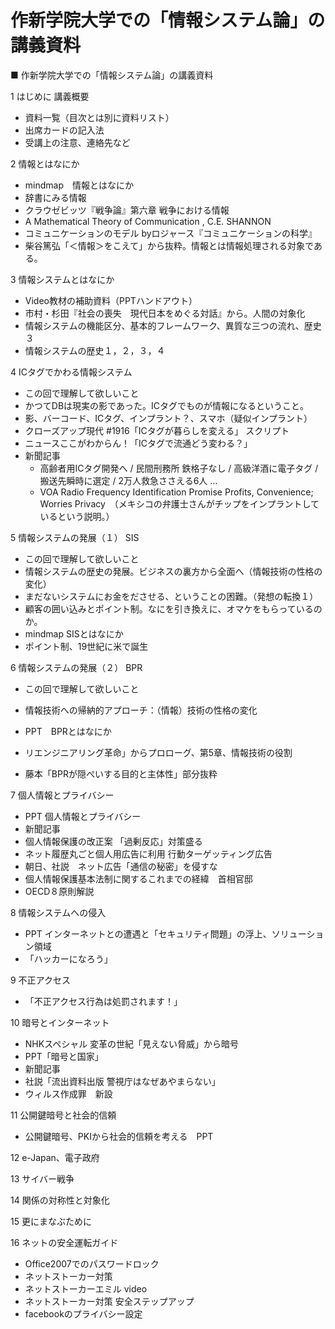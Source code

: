 # 作新学院大学での「情報システム論」の講義資料

■ 作新学院大学での「情報システム論」の講義資料

1 はじめに 講義概要
  - 資料一覧（目次とは別に資料リスト）
  - 出席カードの記入法
  - 受講上の注意、連絡先など

2 情報とはなにか
  - mindmap　情報とはなにか
  - 辞書にみる情報
  - クラウゼビッツ『戦争論』第六章 戦争における情報
  - A Mathematical Theory of Communication , C.E. SHANNON
  - コミュニケーションのモデル byロジャース『コミュニケーションの科学』
  - 柴谷篤弘「＜情報＞をこえて」から抜粋。情報とは情報処理される対象である。

3 情報システムとはなにか
  - Video教材の補助資料（PPTハンドアウト）
  - 市村・杉田『社会の喪失　現代日本をめぐる対話』から。人間の対象化
  - 情報システムの機能区分、基本的フレームワーク、異質な三つの流れ、歴史３
  - 情報システムの歴史１，２，３，４

4 ICタグでかわる情報システム
  - この回で理解して欲しいこと
  - かつてDBは現実の影であった。ICタグでものが情報になるということ。
  - 影、バーコード、ICタグ、インプラント？、スマホ（疑似インプラント）
  - クローズアップ現代 #1916「ICタグが暮らしを変える」 スクリプト
  - ニュースここがわからん！「ICタグで流通どう変わる？」
  - 新聞記事
    - 高齢者用ICタグ開発へ / 民間刑務所 鉄格子なし / 高級洋酒に電子タグ / 搬送先瞬時に選定 / 2万人救急ささえる6人 ...
    - VOA Radio Frequency Identification Promise Profits, Convenience; Worries Privacy　（メキシコの弁護士さんがチップをインプラントしているという説明。）

5 情報システムの発展（１） SIS
  - この回で理解して欲しいこと
  - 情報システムの歴史の発展。ビジネスの裏方から全面へ（情報技術の性格の変化）
  - まだないシステムにお金をださせる、ということの困難。（発想の転換１）
  - 顧客の囲い込みとポイント制。なにを引き換えに、オマケをもらっているのか。
  -  mindmap SISとはなにか
  - ポイント制、19世紀に米で誕生

6 情報システムの発展（２） BPR
  - この回で理解して欲しいこと
  - 情報技術への帰納的アプローチ：（情報）技術の性格の変化

  -  PPT　BPRとはなにか
  - リエンジニアリング革命」からプロローグ、第5章、情報技術の役割
  - 藤本「BPRが隠ぺいする目的と主体性」部分抜粋

7 個人情報とプライバシー
  - PPT 個人情報とプライバシー
  - 新聞記事
  - 個人情報保護の改正案 「過剰反応」対策盛る
  - ネット履歴丸ごと個人用広告に利用 行動ターゲッティング広告
  - 朝日、社説　ネット広告「通信の秘密」を侵すな
  - 個人情報保護基本法制に関するこれまでの経緯　首相官邸
  - OECD８原則解説

8 情報システムへの侵入
  - PPT インターネットとの遭遇と「セキュリティ問題」の浮上、ソリューション領域
  - 「ハッカーになろう」

9 不正アクセス
- 「不正アクセス行為は処罰されます！」

10 暗号とインターネット
  - NHKスペシャル 変革の世紀「見えない脅威」から暗号
  - PPT「暗号と国家」 
  - 新聞記事
  - 社説「流出資料出版 警視庁はなぜあやまらない」
  - ウィルス作成罪　新設

11 公開鍵暗号と社会的信頼
   - 公開鍵暗号、PKIから社会的信頼を考える　PPT

12 e-Japan、電子政府

13 サイバー戦争

14 関係の対称性と対象化

15 更にまなぶために

16 ネットの安全運転ガイド
  - Office2007でのパスワードロック
  - ネットストーカー対策
  - ネットストーカーエミル video
  - ネットストーカー対策 安全ステップアップ
  - facebookのプライバシー設定
